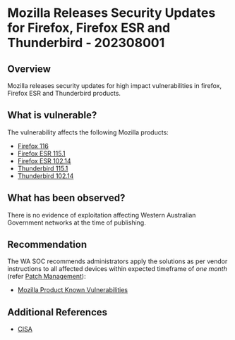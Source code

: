 # Mozilla Releases Security Updates for Firefox, Firefox ESR and Thunderbird - 202308001

## Overview

Mozilla releases security updates for high impact vulnerabilities in firefox, Firefox ESR and Thunderbird products.


## What is vulnerable?

The vulnerability affects the following Mozilla products:

- [Firefox 116](https://www.mozilla.org/en-US/security/advisories/mfsa2023-29/)
- [Firefox ESR 115.1](https://www.mozilla.org/en-US/security/advisories/mfsa2023-31/)
- [Firefox ESR 102.14](https://www.mozilla.org/en-US/security/advisories/mfsa2023-30/)
- [Thunderbird 115.1](https://www.mozilla.org/en-US/security/advisories/mfsa2023-33/)
- [Thunderbird 102.14](https://www.mozilla.org/en-US/security/advisories/mfsa2023-32/)

## What has been observed?

There is no evidence of exploitation affecting Western Australian Government networks at the time of publishing.

## Recommendation

The WA SOC recommends administrators apply the solutions as per vendor instructions to all affected devices within expected timeframe of *one month* (refer [Patch Management](../guidelines/patch-management.md)):

- [Mozilla Product Known Vulnerabilities](https://www.mozilla.org/en-US/security/known-vulnerabilities/)

## Additional References

- [CISA](https://www.cisa.gov/news-events/alerts/2023/08/02/mozilla-releases-security-updates-multiple-products)
